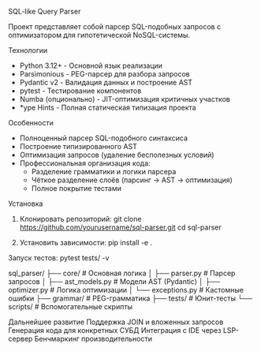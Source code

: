 SQL-like Query Parser

Проект представляет собой парсер SQL-подобных запросов с оптимизатором для гипотетической NoSQL-системы.

Технологии

- Python 3.12+ - Основной язык реализации
- Parsimonious - PEG-парсер для разбора запросов
- Pydantic v2 - Валидация данных и построение AST
- pytest - Тестирование компонентов
- Numba (опционально) - JIT-оптимизация критичных участков
- *ype Hints - Полная статическая типизация проекта

Особенности

- Полноценный парсер SQL-подобного синтаксиса
- Построение типизированного AST
- Оптимизация запросов (удаление бесполезных условий)
- Профессиональная организация кода:
  - Разделение грамматики и логики парсера
  - Чёткое разделение слоёв (парсинг → AST → оптимизация)
  - Полное покрытие тестами

Установка

1. Клонировать репозиторий:
git clone https://github.com/yourusername/sql-parser.git
cd sql-parser

2. Установить зависимости:     pip install -e .

Запуск тестов:    pytest tests/ -v


sql_parser/
├── core/               # Основная логика
│   ├── parser.py       # Парсер запросов
│   ├── ast_models.py   # Модели AST (Pydantic)
│   ├── optimizer.py    # Логика оптимизации
│   └── exceptions.py   # Кастомные ошибки
├── grammar/            # PEG-грамматика
├── tests/              # Юнит-тесты
└── scripts/            # Вспомогательные скрипты

Дальнейшее развитие
Поддержка JOIN и вложенных запросов
Генерация кода для конкретных СУБД
Интеграция с IDE через LSP-сервер
Бенчмаркинг производительности

